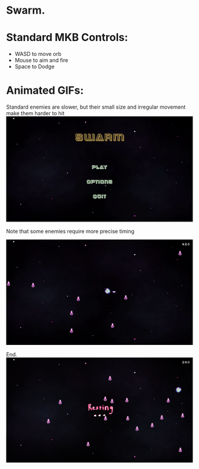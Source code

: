 # Swarm.

# Standard MKB Controls:
- WASD to move orb
- Mouse to aim and fire
- Space to Dodge

# Animated GIFs:
Standard enemies are slower, but their small size and irregular movement make them harder to hit
![](https://github.com/Ocean-Ch/Swarm/blob/main/images/v1g.gif)

Note that some enemies require more precise timing

![](https://github.com/Ocean-Ch/Swarm/blob/main/images/v2g.gif)

End.
![](https://github.com/Ocean-Ch/Swarm/blob/main/images/pause.png)
